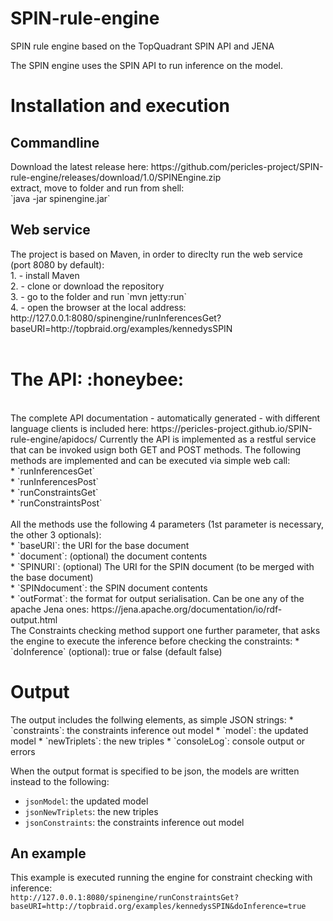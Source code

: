 # SPIN-rule-engine
SPIN rule engine based on the TopQuadrant SPIN API and JENA

The SPIN engine uses the SPIN API to run inference on the model.
<h1> Installation and execution </h1> 
<h2> Commandline </h2>
Download the latest release here: https://github.com/pericles-project/SPIN-rule-engine/releases/download/1.0/SPINEngine.zip <br>
extract, move to folder and run from shell: <br> 
 `java -jar spinengine.jar`
<h2> Web service </h2>
The project is based on Maven, in order to direclty run the web service (port 8080 by default):<br>
1. - install Maven <br>
2. - clone or download the repository <br>
3. - go to the folder and run `mvn jetty:run` <br>
4. - open the browser at the local address: <br>
http://127.0.0.1:8080/spinengine/runInferencesGet?baseURI=http://topbraid.org/examples/kennedysSPIN
<br><br>

<h1>The API: :honeybee:</h1><br>
The complete API documentation - automatically generated - with different language clients is included here: https://pericles-project.github.io/SPIN-rule-engine/apidocs/ 
Currently the API is implemented as a restful service that can be invoked usign both GET and POST methods. The following methods are implemented and can be executed via simple web call:<br>
* `runInferencesGet` <br>
* `runInferencesPost` <br>
* `runConstraintsGet` <br>
* `runConstraintsPost` <br><br>
All the methods use the following 4 parameters (1st parameter is necessary, the other 3 optionals):<br>
* `baseURI`: the URI for the base document <br>
* `document`: (optional) the document contents <br>
* `SPINURI`:  (optional) The URI for the SPIN document (to be merged with the base document) <br>
* `SPINdocument`: the SPIN document contents <br>
* `outFormat`: the format for output serialisation. Can be one any of the apache Jena ones: https://jena.apache.org/documentation/io/rdf-output.html<br> 
The Constraints checking method support one further parameter, that asks the engine to execute the inference before checking the constraints: 
* `doInference` (optional): true or false (default false)

<h1> Output</h1>
The output includes the follwing elements, as simple JSON strings:
* `constraints`: the constraints inference out model 
* `model`: the updated model
* `newTriplets`: the new triples
* `consoleLog`: console output or errors
   
When the output format is specified to be json, the models are written instead to the following:
* `jsonModel`: the updated model
* `jsonNewTriplets`: the new triples
* `jsonConstraints`: the constraints inference out model 
<h2>An example </h2> 

This example is executed running the engine for constraint checking with inference:<br>
`http://127.0.0.1:8080/spinengine/runConstraintsGet?baseURI=http://topbraid.org/examples/kennedysSPIN&doInference=true`
